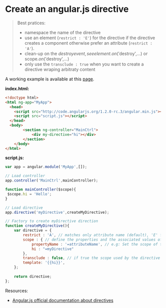 # Create an angular.js directive

> Best pratices: 
> - namespace the name of the directive
> - use an element (`restrict : 'E'`) for the directive if the directive creates a component otherwise prefer an attribute (`restrict : 'A'`).
> - clean-up on the $destroy event, see element.on('$destroy',...) or scope.$on('$destroy',...)
> - only use the `transclude : true` when you want to create a directive wraping arbitraty content

A working example is available at this [page](http://plnkr.co/edit/ttrtT7FYUcb6UuV7DYz1?p=preview).

**index.html:**

```html
<!doctype html>
<html ng-app="MyApp">
  <head>
    <script src="http://code.angularjs.org/1.2.0-rc.3/angular.min.js"></script>
    <script src="script.js"></script>
  </head>
  <body>
    	<section ng-controller="MainCtrl">
        	<div my-directive="hi"></div>
        </section>
    </body>
</html>
```

**script.js:**

```javascript
var app = angular.module('MyApp',[]);

// Load controller
app.controller('MainCtrl',mainController);

function mainController($scope){
 $scope.hi = 'Hello';
}

// Load directive
app.directive('myDirective',createMyDirective);

// Factory to create myDirective direction
function createMyDirective(){
	var directive = {
    	restrict : 'A', // matches only attribute name (default), 'E' for only element name and 'EA' for both.
        scope : { // define the properties and the associated values of the inner scope of the directive
        	propertyName : '=attributeName', // e.g: Set the scope of the directive with the property 'propertyName' having as value the value of the attribute with the name  'attribute-name' (noticed the change between CamelCase and Dash-LowerCase)
            hi : "=myDirective"
        },
        transclude : false, // if true the scope used by the directive is the scope outside the directive, typically the scope of the controller.
        template: '{{hi}}',
    };
    
    return directive;
};
```

Resources:

 - [Angular.js official documentation about directives](http://docs.angularjs.org/guide/directive)
